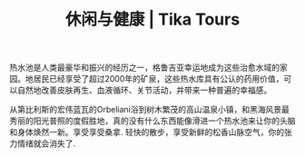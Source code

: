 ﻿---
language: zh
url: georgia-tours/leisure-and-health
heading: 休闲与健康
title: 休闲与健康 | Tika Tours
imggrp_id: 31
template: toursubcategory
main_category_id: 1
sub_category_id: 11
---
<div class="row content-row"><!-- 1552 (2)-->
<div class="col-xs-12 col-sm-6 col-md-6"><!-- 2088 -->

热水池是人类最豪华和振兴的经历之一，格鲁吉亚幸运地成为这些治愈水域的家园。地居民已经享受了超过2000年的矿泉，这些热水库具有公认的药用价值，可以自然地改善皮肤再生、血液循环、关节活动，并带来一种普遍的幸福感。

</div>

<div class="col-xs-12 col-sm-6 col-md-6"><!-- 2089 -->

从第比利斯的宏伟蓝瓦的Orbeliani浴到树木繁茂的高山温泉小镇，和黑海风景最秀丽的阳光普照的度假胜地，真的没有什么东西能像滑进一个热水池来让你的头脑和身体焕然一新。享受享受桑拿. 轻快的散步，享受新鲜的松香山脉空气，你的张力情绪就会消失了.


</div>

</div>

